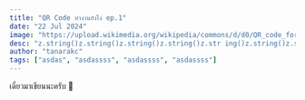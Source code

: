 ```yaml
---
title: "QR Code ทำงานยังไง ep.1"
date: "22 Jul 2024"
image: "https://upload.wikimedia.org/wikipedia/commons/d/d0/QR_code_for_mobile_English_Wikipedia.svg"
desc: "z.string()z.string()z.string()z.string()z.str ing()z.string()z.string()z.s tring()z.string()tring()z.string()tring()z.string()  tring()z.string()tring()z.string()tring()z.string()  tring()z.string()tring()z.string()tring()z.string()  tring()z.string()tring()z.string()tring()z.string()  tring()z.string()tring()z.string()tring()z.string() tring()z.string()tring()z.string()tring()z.string()tring()z.string()"
author: "tanarakc"
tags: ["asdas", "asdassss", "asdassss", "asdassss"]
---
```


เดี๋ยวมาเขียนนะครับ 🥹

